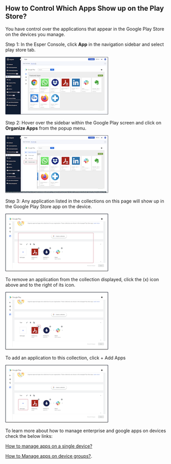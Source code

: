 ## How to Control Which Apps Show up on the Play Store?

  

You have control over the applications that appear in the Google Play Store on the devices you manage.

Step 1: In the Esper Console, click **App** in the navigation sidebar and select play store tab.

  

![](./images/control/1-apps.png)

Step 2: Hover over the sidebar within the Google Play screen and click on **Organize Apps** from the popup menu.

![](./images/control/2-organize.png)

Step 3: Any application listed in the collections on this page will show up in the Google Play Store app on the device.

![](./images/control/3-applist.png)

To remove an application from the collection displayed, click the (x) icon above and to the right of its icon.

![](./images/control/4-remove.png)

To add an application to this collection, click + Add Apps

![](./images/control/5-add.png)

To learn more about how to manage enterprise and google apps on devices check the below links:

[How to manage apps on a single device?](../devices-groups/apps-device.md)

[How to Manage apps on device groups?](../devices-groups/group-apps.md).